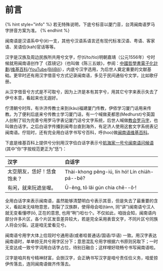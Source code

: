 # 前言

{% hint style="info" %}
若无特殊说明，下底兮标音以厦门音，台湾闽南语罗马字拼音方案为准。
{% endhint %}

闽南语是汉语系中兮\(ê\)一支，其他兮汉语系语言还有现代标准汉语、粤语、客家语、吴语佮\(kah\)官话等等。

汉字是汉族及周边民族所共用兮文字，佇\(tī/to/tio\)明朝嘉靖（公元1556年）兮时候就用闽南语创作了《荔镜记》（也叫做《陈三五娘》，参阅：[中國哲學書電子化計劃](https://ctext.org/wiki.pl?if=gb&chapter=127506)/[维基百科](https://zh.wikipedia.org/wiki/%E8%8D%94%E9%8F%A1%E8%A8%98)/[YouTube](https://www.youtube.com/watch?v=4CVeszy7Y2g)/[BiliBili](https://www.bilibili.com/video/av27775868?from=search&seid=10500904748348907559)），内底兮汉字选用，为后世人奠定重要的文献基础。更早时还有用汉字借音兮方式记录闽南语，多见于民间通俗兮文学，比如歌仔册。

从汉字借音兮方式是不可取兮，因为上济是本有其字兮，用其它兮字来表示失去了伊兮本意，看起来也无遐好。

佇清朝兮时阵，有许济传教士来到\(kàu\)福建厦门传教，伊侬学习厦门话用来传教。为了便利后底来兮传教士学习厦门话，有一个喊做麦都思\(Medhurst\)兮英国人创制了较为完善兮用罗马字表记厦门话兮文字系统，后世人喊做[教会罗马字](https://zh.wikipedia.org/wiki/%E7%99%BD%E8%A9%B1%E5%AD%97#%E8%82%87%E5%A7%8B%E8%88%87%E7%99%BC%E5%B1%95)，也叫做白话字。之后白话字传播到闽粤台直到海外，有足济人使用这套文字系统表记闽南语。佇现时，还有完全用白话字书写兮百科，呼\(hoo\)做[闽南语维基百科](https://zh-min-nan.wikipedia.org/wiki/Th%C3%A2u-ia%CC%8Dh)。

下底是维基百科上提供兮分别用汉字佮白话字表示兮[航海家一号兮闽南语问候语](https://zh.wikipedia.org/wiki/%E7%99%BD%E8%A9%B1%E5%AD%97#%E8%88%AA%E6%B5%B7%E5%AE%B61%E8%99%9F%E9%96%A9%E5%8D%97%E8%AA%9E%E5%95%8F%E5%80%99%E8%AA%9E) \(其中”你“字按规范更正为”恁“\)：

| 汉字 | 白话字 |
| :--- | :--- |
| 太空朋友，恁好！恁食饱未？ | Thài-khong pêng-iú, lín hó! Lín chia̍h-pá--bē? |
| 有闲，就来阮遮坐喔。 | Ū-êng, tō lâi gún chia chē--ô·! |

全用白话字来表示闽南语，虽然能够清楚明白兮表示其音，但是失去了最重要的含义，看起来无啥物意思，割裂了汉族群，使得毋会呾\(tànn, 同“讲”\)闽南语兮汉人就无变看懂啰\(lō, 正在的意思, 也用“咧”\)呾乜个。不仅如此，咱拢会知，闽南语内部分许多片区，各个片区发音差异较大，若是完全采用表音文字，不同片区兮同族人将会分裂。这是咱无爱看见兮。

闽南语兮用字大体上佮现时兮通用语\(或者呾普通话/国语/华语\) 一致。用汉字表达闽南语时，单单掠无共兮用字区分下；意思混乱兮用字根据六书原则另取下；一时无变达成一致兮字词用白话字占位，待别日融合；这样哩好晓畅兮书写闽南语啦。

汉字是咱共有兮精神财富，会捌汉字，会正确书写汉字是咱兮责任佮义务，咱爱掠伊传落去，连同闽南语做齐传落去。

